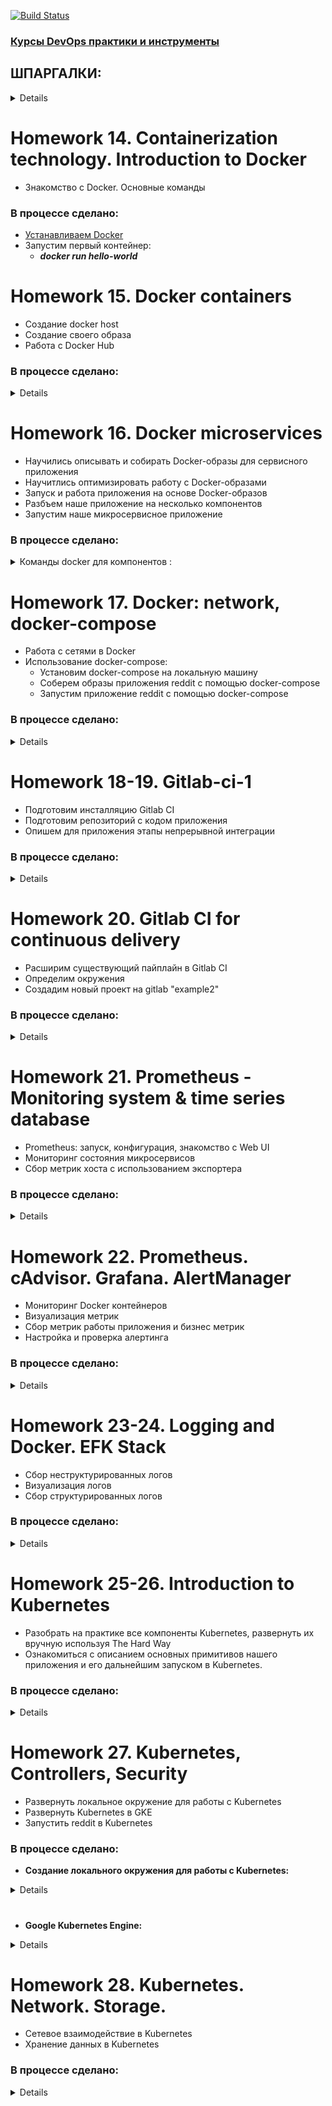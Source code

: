 [![Build Status](https://travis-ci.org/stv2509/microservices.svg?branch=master)](https://travis-ci.org/stv2509/microservices)


### [Курсы DevOps практики и инструменты](https://otus.ru/lessons/devops-praktiki-i-instrumenty/)


## ШПАРГАЛКИ:
<details><p>

## [Шпаргалка-1 с командами Docker](https://habr.com/ru/company/flant/blog/336654/)

## [Шпаргалка-2 с командами Docker](https://github.com/eon01/DockerCheatSheet)

## [Большой Docker FAQ: отвечаем на самые важные вопросы](https://xakep.ru/2015/06/04/docker-faq/)

## [Драйверы которые поддерживает docker-machine](https://docs.docker.com/machine/drivers/)

# [Grok-patterns](https://github.com/logstash-plugins/logstash-patterns-core/blob/master/patterns/grok-patterns)

#
# GOOGLE_APPLICATION_CREDENTIALS

<details><p>

```bash
API APIs & services -> Credentials. Create Credentials -> Service account key

New service account
Service account name любое
Role: owner
Key type: JSON
Create
export GOOGLE_APPLICATION_CREDENTIALS="[PATH]"
```
</p></details>

</p></details>

#
# Homework 14. Containerization technology. Introduction to Docker

 - Знакомство с Docker. Основные команды

### В процессе сделано:

 - [Устанавливаем Docker](https://docs.docker.com/install/linux/docker-ce/ubuntu/)
 - Запустим первый контейнер:
   - ***docker run hello-world***


# Homework 15. Docker containers

- Создание docker host
- Создание своего образа
- Работа с Docker Hub
 
### В процессе сделано:
<details>

- [Установим Docker machine](https://docs.docker.com/machine/install-machine/). docker-machine - встроенный в докер инструмент для создания хостов и установки на них docker engine. Имеет поддержку облаков и систем виртуализации (Virtualbox, GCP и др.)
- Создадим образ на GCP:
```bash
$ export GOOGLE_APPLICATION_CREDENTIALS=$HOME/gce-credentials.json
$ export GOOGLE_PROJECT=_ваш-проект_ (docker-234216)
$ docker-machine create --driver google \
--google-zone europe-west1-b \
--google-machine-type g1-small \
--google-machine-image $(gcloud compute images list --filter ubuntu-1604-lts --uri) \
docker-host
```
- <details><p>
  <summary>Создадим приложение монолит docker-monolith/ :</summary>
  
  - **docker-monolith/Dockerfile** - текстовое описание нашего образа

  - **docker-monolith/mongod.conf** - преподготовленный конфиг для mongodb

  - **docker-monolith/db_config** - содержит переменную со ссылкой на mongodb

  - **docker-monolith/start.sh** - скрипт запуска приложения

  - **docker-monolith/default-allow-9292.sh** - скрипт для проверки firewall

  </p></details>

- Выполним команду, чтобы собрать свой образ:
  - ***$ docker build -t reddit:latest .*** (Точка в конце обязательна, она указывает на путь до Docker-контекста, флаг -t задает тег для собранного образа)
- Запустить наш контейнер и проверим результат:
  - ***$ docker run --name reddit -d --network=host reddit:latest***
  - ***$ docker-machine ls***
- Разрешим входящий TCP-трафик на порт 9292, выполним:
  - ***docker-monolith/default-allow-9292.sh***
- **Docker Hub** - это облачный registry сервис от компании Docker. В него можно выгружать и загружать из него докер образы.
- Аутентифицируемся на docker hub и загрузим наш образ для использования в будущем:
  - ***$ docker login***
  - ***$ docker tag reddit:latest <your-login>/otus-reddit:1.0***
  - ***$ docker push <your-login>/otus-reddit:1.0***
</p></details>

#  
# Homework 16. Docker microservices

- Научились описывать и собирать Docker-образы для сервисного приложения
- Научитлись оптимизировать работу с Docker-образами
- Запуск и работа приложения на основе Docker-образов
- Разбъем наше приложение на несколько компонентов
- Запустим наше микросервисное приложение

### В процессе сделано:

<details><p>
<summary>Команды docker для компонентов :</summary>

#
- Соберем образы с нашими сервисами:
```
docker pull mongo:latest 
docker build -t stv2509/post:2.0 ./post-py 
docker build -t stv2509/comment:2.0 ./comment 
docker build -t stv2509/ui:2.0 ./ui
```
- Создадим специальную bridge-сеть **"reddit** для контейнеров, так как сетевые алиасы не работают в сети по умолчанию:
```
docker network create reddit
docker run -d --network=reddit --network-alias=post_db --network-alias=comment_db mongo:latest
docker run -d --network=reddit --network-alias=post stv2509/post:2.0
docker run -d --network=reddit --network-alias=comment stv2509/comment:2.0
docker run -d --network=reddit -p 9292:9292 stv2509/ui:2.0
```
- Запустим наши контейнеры:
```
docker volume create reddit_db

docker run -d --network=reddit -v reddit_db:/data/db --network-alias=post_db --network-alias=comment_db mongo:latest
docker run -d --network=reddit --network-alias=post stv2509/post:2.0
docker run -d --network=reddit --network-alias=comment stv2509/comment:2.0
docker run -d --network=reddit -p 9292:9292 stv2509/ui:2.0
```
</p></details>

#  
# Homework 17. Docker: network, docker-compose

- Работа с сетями в Docker
- Использование docker-compose:
  - Установим docker-compose на локальную машину
  - Соберем образы приложения reddit с помощью docker-compose
  - Запустим приложение reddit с помощью docker-compose

### В процессе сделано:

<details><p>

- None network driver:
  - ***docker run -ti --rm --network none joffotron/docker-net-tools -c ifconfig***
- Host network driver:
  - ***docker run -ti --rm --network host joffotron/docker-net-tools -c ifconfig***
  - ***docker-machine ssh docker-host ifconfig***
- Остановите все запущенные контейнеры:
  - ***docker kill $(docker ps -q)***
- Docker networks:
  - ***sudo ln -s /var/run/docker/netns /var/run/netns***
  - ***sudo ip netns***
- Bridge network driver:
  - Создадим bridge-сеть в docker:
    - ***docker network create reddit --driver bridge***
  - Запустим наш проект reddit с использованием bridge-сети и присвоим контейнерам имена
    - ***--name <name> (можно задать только 1 имя)***
    - ***--network-alias <alias-name> (можно задать множество алиасов)***
  ```bash
  > docker run -d --network=reddit --network-alias=post_db --networkalias=comment_db mongo:latest
  > docker run -d --network=reddit --network-alias=post <your-login>/post:1.0
  > docker run -d --network=reddit --network-alias=comment <your-login>/comment:1.0
  > docker run -d --network=reddit -p 9292:9292 <your-login>/ui:1.0
  ```
  - Запустим наш проект в 2-х bridge сетях:
    - Создадим docker-сети
	```bash
	> docker network create back_net --subnet=10.0.2.0/24
	> docker network create front_net --subnet=10.0.1.0/24
	```
	- Запустим контейнеры:
	```bash
	> docker run -d --network=front_net -p 9292:9292 --name ui <your-login>/ui:1.0
    > docker run -d --network=back_net --name comment <your-login>/comment:1.0
    > docker run -d --network=back_net --name post <your-login>/post:1.0
    > docker run -d --network=back_net --name mongo_db --network-alias=post_db --network-alias=comment_db mongo:latest
	```
	- Docker при инициализации контейнера может подключить к нему только 1 сеть. Поэтому нужно поместить контейнеры post и comment в обе сети.
	```bash
	> docker network connect <network> <container>
	> docker network connect front_net post
	> docker network connect front_net comment
	```
- Docker-compose
  - [Установка dockercompose](https://docs.docker.com/compose/install/#install-compose)
  - запустим приложение из директории **src/:**
    - ***docker-compose up -d -p new_project_name***
	- ***docker-compose ps***
  - Параметризованные параметры хранятся в отдельном файл c расширением **src/.env**
</p></details>
  
#  
# Homework 18-19. Gitlab-ci-1

- Подготовим инсталляцию Gitlab CI
- Подготовим репозиторий с кодом приложения
- Опишем для приложения этапы непрерывной интеграции

### В процессе сделано:

<details><p>

- Создадим instance при помощи terraform
  ```bash
  cd gitlab-ci/terraform/stage
  terraform apply
  TERRAFORM_STAGE="/vagrant_data/microservices/gitlab-ci/terraform/stage"
  export TERRAFORM_STAGE
  ```
- При помощи ansible установим docker и gitlab-ci
  - для установки docker используем готовую роль **"geerlingguy.docker"**
  - ansible запустит скрипт docker-compose.sh, кторый сгенерит файл docker-compose.yml, подставив ip-address из terraform
  - установим gitlab-ci, при помощи shell-модуля, т.к. ansible не работает с версией "docker-compose > 0.19"
  ```bash
  cd gitlab-ci/ansible
  ansible-playbook playbooks/gitlab-docker.yml
  ```
- Создадим группу "homework" и проект "example" в gitlab-ci, добавим в него новую ветку "gitlab-ci-1"
```bash
> git checkout -b gitlab-ci-1
> git remote add gitlab http://\<your-vm-ip\>/homework/example.git
> git push gitlab gitlab-ci-1
```
- Добавим в репозиторий файл ".gitlab-ci.yml"
- Запустим Runner и зарегистрируем его в интерактивном режиме
  - *http://\<your-vm-ip\>/ -> Settings -> CI/CD -> Runners settings*
  - *$ /srv/gitlab/start-runner.sh*

</p></details>
  
#  
# Homework 20. Gitlab CI for continuous delivery

- Расширим существующий пайплайн в Gitlab CI
- Определим окружения
- Создадим новый проект на gitlab "example2"

### В процессе сделано:

<details><p>

- В связи с нехваткой времени задачи с \*\* были временно пропущены

</p></details>

#  
# Homework 21. Prometheus - Monitoring system & time series database

- Prometheus: запуск, конфигурация, знакомство с Web UI
- Мониторинг состояния микросервисов
- Сбор метрик хоста с использованием экспортера


### В процессе сделано:
<details><p>

- Создадим правило фаервола для Prometheus и Puma:
  ```bash
  $ gcloud compute firewall-rules create prometheus-default --allow tcp:9090
  $ gcloud compute firewall-rules create puma-default --allow tcp:9292
  ```
- [Создадим Docker хост в GCE и запустим Prometheus](https://gist.githubusercontent.com/stv2509/b0894c38002903781bd3e6147f064bda/raw/cd10974d96f2d0c81a3cc7b171f52d78f411dec3/docker-machine-prometeus)
- Проверим работу Prometheus:
  - ***http://\<your-vm-ip\>:9090***
- Определим простой конфигурационный файл для сбора метрик с наших микросервисов:
  - **monitoring/prometheus/prometheus.yml**
- Создадим свой Docker образ prometheus:
  ```bash
  $ cd monitoring/prometheus/
  $ export USER_NAME=username
  $ docker build -t $USER_NAME/prometheus .
  ```
- Создадим образы микросервисов:
  ```bash
  $ cd src/*
  /src/ui $ bash docker_build.sh
  /src/post-py $ bash docker_build.sh
  /src/comment $ bash docker_build.sh
  ```
- Запустим наш Prometheus совместно с микросервисами:
  - **cd docker/**
  - **docker-compose up -d**
- Посмотрим список endpoint-ов, с которых собирает информацию Prometheus:
  - ***http://\<your-vm-ip\>:9090/targets***
- Состояние сервиса UI
  - В веб интерфейсе Prometheus выполните поиск по названию метрики *ui_health*
  - Остановим post сервис
    - **$ docker-compose stop post**
  - Посмотрим, не случилось ли чего плохого с сервисами, от которых зависит UI сервис. Наберем в строке выражений *ui_health_* и Prometheus нам предложит дополнить названия метрик.
    - *ui_health_comment_availability* - с сервисом все впорядке
    - *ui_health_post_availability* - с post сервисом все плох
  - Проблему мы обнаружили. Поднимем post сервис:
    - **docker-compose start post**
- **Exporters** - Программа, которая делает метрики доступными для сбора Prometheus
- Воспользуемся **Node Exporters** для сбора информации о работе Docker хоста
- Чтобы сказать Prometheus следить за еще одним сервисом, нам нужно добавить информацию о нем в конфиг **monitoring/prometheus/prometheus.yml:**
  ```bash
  scrape_configs:
  ...
  - job_name: 'node'
    static_configs:
      - targets:
        - 'node-exporter:9100'
  ```
- Соберем новый Docker для Prometheus:
  - **monitoring/prometheus $ docker build -t $USER_NAME/prometheus .**
- Пересоздадим наши сервисы
  ```bash
  $ docker-compose down
  $ docker-compose up -d
  ```
- Отправим собранные вами образы на DockerHub:
  ```bash
  $ docker login
  Login Succeeded
  $ docker push $USER_NAME/ui
  $ docker push $USER_NAME/comment
  $ docker push $USER_NAME/post
  $ docker push $USER_NAME/prometheus
  ```
</p></details>

#  
# Homework 22. Prometheus. cAdvisor. Grafana. AlertManager

- Мониторинг Docker контейнеров
- Визуализация метрик
- Сбор метрик работы приложения и бизнес метрик
- Настройка и проверка алертинга


### В процессе сделано:
<details><p>

- Добавлен cAdvisor
  - Добавим информацию о сервисе cAdvisor в конфигурацию Prometheus, чтобы он начал собирать метрики.
  - Не забываем открывать порты для новых сервисов
  - Пересоберем образ Prometheus с обновленной конфигурацией.
  - Запустим сервисы:
    ```bash
    $ docker-compose up -d
    $ docker-compose -f docker-compose-monitoring.yml up -d
    ```
  - Проверим работу cAdvisor:
    - ***http://\<your-vm-ip\>:8080***
  - Визуализация метрик. Grafana
  - Добавим сервис Grafana в docker-compose-monitoring.yml
    - **docker-compose -f docker-compose-monitoring.yml up -d grafana**
    - ***http://\<your-vm-ip\>:3000***
	- добавим источник данных **"Add data source":**
	```
	Name:    Prometheus Server
	Default: yes
	Type:    Prometheus
	URL:     http://prometeus:9090
	Access:  proxy
	```
  - Перейдем на сайт [Grafana](https://grafana.com/dashboards) и выберем в качестве источника данных нашу систему мониторинга Prometheus dashboard *"Docker and system monitoring"* (cAdvisor/Prometheus)
  - Нажмем загрузить *"json"* и сохраним его под именем **monitoring/grafana/dashboards/DockerMonitoring.json**
  - Откроем вновь веб интерфейс Grafana и выберем импортировать шаблон. Должен появиться набор графиков с информацией о состоянии хостовой системы и работе контейнеров.
- Сбор метрик приложения
  - Добавим информацию о *"post"* сервисе в конфигурацию Prometheus (prometheus.yml)
    ```bash
	scrape_configs:
    ...
     - job_name: 'post'
       static_configs:
         - targets:
           'post:5000'
    ```
  - Пересоздадим нашу Docker инфраструктуру мониторинга:
  ```bash
  $ docker-compose -f docker-compose-monitoring.yml down
  $ docker-compose -f docker-compose-monitoring.yml up -d
  ```
- Сохраним изменения дашборда и эспортируем его в JSON файл, который загрузим на нашу локальную машину
- "*Share dashboard*" -> "*Export*" -> "*Save to file*" -> **monitoring/grafana/dashboards/UI_Service_Monitoring.json**
- **Alertmanager** - дополнительный компонент для системы мониторинга **Prometheus**
  -  Соберем образ alertmanager:
    - ***monitoring/alertmanager $ docker build -t $USER_NAME/alertmanager .***
  - Добавим новый сервис в компоуз файл мониторинга
  ```bash
  services:
  ...
  alertmanager:
    image: ${USER_NAME}/alertmanager
    command:
      - '--config.file=/etc/alertmanager/config.yml'
    ports:
      - 9093:9093
  ```
  - Создадим файл ***monitoring/prometheus/alerts.yml*** определим условия при которых должен срабатывать алерт и посылаться *Alertmanager-у*
  - Добавим операцию копирования данного файла в ***monitoring/prometheus/Dockerfile:***
    - **ADD alerts.yml /etc/prometheus/**
  - Добавим информацию о правилах, в конфиг ***microservices/monitoring/prometheus/prometheus.yml***
    ```bash
	global:
       scrape_interval: '5s'
    ...
    rule_files:
      - 'alerts.yml'
    alerting:
      alertmanagers:
        - scheme: http
    static_configs:
      - targets:
        - 'alertmanager:9093'
    ```
  - Пересоберем образ Prometheus (cd monitoring/prometheus):
    - **$ docker build -t $USER_NAME/prometheus .**
  - Пересоздадим нашу Docker инфраструктуру мониторинга:
  ```bash
  $ docker-compose -f docker-compose-monitoring.yml down
  $ docker-compose -f docker-compose-monitoring.yml up -d
  ```
  - Алерты можно посмотреть в веб интерфейсе Prometheus ***Alerts***
  - Остановим один из сервисов и подождем одну минуту
    - ***$ docker-compose stop post***
  - В **slack** канал должно придти сообщение
	```bash
	AlertManager APP [1:35 PM]
       [FIRING:1] InstanceDown (post:5000 post page)
	```
- Отправим собранные нами образы на DockerHub:
  ```bash
  $ docker login
  Login Succeeded
  $ docker push $USER_NAME/ui
  $ docker push $USER_NAME/comment
  $ docker push $USER_NAME/post
  $ docker push $USER_NAME/prometheus
  ```
</p></details>

#  
# Homework 23-24. Logging and Docker. EFK Stack

- Сбор неструктурированных логов
- Визуализация логов
- Сбор структурированных логов

### В процессе сделано:
<details><p>

- [Создадим Docker хост в GCE и настроим локальное окружение на работу с ним](https://gist.github.com/stv2509/4fe8a00f834e3baf1572b8724a2a9110)
- Создадим образы микросервисов:
  ```bash
  $ cd src/*
  /src/ui      $ bash docker_build.sh
  /src/post-py $ bash docker_build.sh
  /src/comment $ bash docker_build.sh
  ```
- Создадим отдельный compose-файл для нашей системы логирования **docker/docker-compose-logging.yml**
- Создадим файл конфигурации для *Fluentd* **logging/fluentd/fluent.conf**
- Создадим образ *Fluentd* с нужной нам конфигурацией **logging/fluentd/Dockerfile**
  - **docker build -t $USER_NAME/fluentd .**
- Запустите сервисы приложения из директории **docker/:**
  - **$ docker-compose up -d**
- Просмотрим логи post-сервиса:
  - **docker/ $ docker-compose logs -f post**
  - создадим несколько постов, понаблюдаем за терминалом
- Отправка логов во *Fluentd*
  - Определим драйвер логирования для сервиса *post* в **docker/docker-compose.yaml:**
  ```bash
  …
  post:
   …
    logging:
      driver: "fluentd"
      options:
        fluentd-address: localhost:24224
        tag: service.post
  ```
- Запустим систему логирования и перезапустим сервисы:
  ```bash
  $ docker-compose -f docker-compose-logging.yml up -d
  $ docker-compose down
  $ docker-compose up -d
  ```
- Добавим фильтр для парсинга json логов **logging/fluentd/fluent.conf:**
  ```bash
  <source>
    @type forward
    port 24224
    bind 0.0.0.0
  </source>
  
  <filter service.post>
    @type parser
    format json
    key_name log
  </filter>
  
  <match *.**>
    @type copy
    ...
  ```
- Персоберем образ и перезапустим сервисы:
  ```bash
  logging/fluentd $ docker build -t $USER_NAME/fluentd .
  docker/ $ docker-compose -f docker-compose-logging.yml up -d fluentd
  ```
- Создадим пару новых постов и поиск по ним в **Kibana**:
  - search ***event: post_create***
- Неструктурированные логи:
  - Определим для ui сервиса драйвер для логирования *fluentd* в **docker/docker-compose.yml**
  ```bash
  ui:
  ...
    logging:
      driver: "fluentd"
      options:
        fluentd-address: localhost:24224
        tag: service.ui
  ```
  - Перезапустим ui сервис:
  ```bash
  $ docker-compose stop ui
  $ docker-compose rm ui
  $ docker-compose up -d
  ```
  - Добавим фильтр для парсинга логов ui используем **grok**-шаблоны **logging/fluentd/fluent.conf:**
  ```bash
  <filter service.ui>
    @type parser
    format grok
    grok_pattern service=%{WORD:service} \| event=%{WORD:event} \| request_id=%{GREEDYDATA:request_id} \|
    message='%{GREEDYDATA:message}'
    key_name message
    reserve_data true
  </filter>
  ```
  - Перезапустим сервисы:
  ```bash
  logging/fluentd $ docker build -t $USER_NAME/fluentd .
  $ docker-compose -f docker-compose-logging.yml down
  $ docker-compose -f docker-compose-logging.yml up -d
  ```
  - Проверим результат.
</p></details>

#  
# Homework 25-26. Introduction to Kubernetes

- Разобрать на практике все компоненты Kubernetes, развернуть их вручную используя The Hard Way
- Ознакомиться с описанием основных примитивов нашего приложения и его дальнейшим запуском в Kubernetes.

### В процессе сделано:
<details><p>

- Создадим первый Deployment manifest **kubernetes/reddit/post-deployment.yml:**
  ```bash
  ---
  apiVersion: apps/v1beta2
  kind: Deployment
  metadata:
    name: post-deployment
  spec:
    replicas: 1
    selector:
      matchLabels:
        app: post
    template:
      metadata:
        name: post
        labels:
          app: post
      spec:
        containers:
        - image: USER_NAME/post
          name: post
  ```
- Пройдите [Kubernetes The Hard Way](https://github.com/kelseyhightower/kubernetes-the-hard-way)
- Проверить, что **kubectl apply -f** проходит по созданным до этого deployment-ам (ui, post, mongo, comment) и поды запускаются:
  ```bash
  $ kubectl get pods -o wide
  NAME                                  READY   STATUS    RESTARTS   AGE   IP           NODE       NOMINATED NODE
  busybox-bd8fb7cbd-mpf5k               1/1     Running   0          59m   10.200.1.2   worker-1   <none>
  comment-deployment-6df88f7fb8-7j5vt   1/1     Running   0          14m   10.200.2.3   worker-2   <none>
  mongo-deployment-57b8d4d88c-ggx7n     1/1     Running   0          13m   10.200.2.4   worker-2   <none>
  nginx-dbddb74b8-2vhxc                 1/1     Running   0          46m   10.200.1.3   worker-1   <none>
  post-deployment-55bdc66fcd-rhjjw      1/1     Running   0          21m   10.200.0.3   worker-0   <none>
  ui-deployment-795cdbb698-bn2s8        1/1     Running   0          14m   10.200.0.4   worker-0   <none>
  ```
</p></details>

#  
# Homework 27. Kubernetes, Controllers, Security

- Развернуть локальное окружение для работы с Kubernetes
- Развернуть Kubernetes в GKE
- Запустить reddit в Kubernetes

### В процессе сделано:

- **Создание локального окружения для работы с Kubernetes:**
<details><p>

- Подготовим локальное окружение:
  - Установим **[kubectl](https://kubernetes.io/docs/tasks/tools/install-kubectl/)**
  - Директории **~/.kube** - содержит служебную инфу для kubectl (конфиги, кеши, схемы API)
  - Установим **[VirtualBox](https://www.virtualbox.org/wiki/Downloads)**
  - Установим **[minikube](https://kubernetes.io/docs/tasks/tools/install-minikube/)**
- Запустим наш Minukube-кластер:
  - **$ minikube start --cpus 2 --memory 1024 --disk-size 10g**
- Проверим, что кластер развернут:
  ```bash
  $ kubectl get nodes
    NAME       STATUS    ROLES     AGE       VERSION
    minikube   Ready     master    4m        v1.14.0
  ```
- Порядок конфигурирования **kubectl**:
  - Создать cluster:
    -  $ kubectl config set-cluster … **cluster_name**
  - Создать данные пользователя (credentials)
    - $ kubectl config set-credentials … **user_name**
  - Создать контекст
    - $ kubectl config set-context **context_name** --cluster=**cluster_name** --user=**user_name**
  - Использовать контекст
    - $ kubectl config use-context **context_name**
  - Посмотреть текущий контекст
  ```bash
  $ kubectl config current-context
    minikube
  ```
  - Посмотреть список всех контекстов
  ```bash
  $ kubectl config get-contexts
  CURRENT       NAME                 CLUSTER                 AUTHINFO    NAMESPACE
          kubernetes-the-hard-way   kubernetes-the-hard-way   admin
    *     minikube                  minikube                  minikube
  ```
- Запустим приложение:
  ```bash  
  $ kubectl apply -f kubernetes/reddit/ui-deployment.yml
  deployment.apps/ui created
  ```
- Пробросим сетевые порты POD-ов на локальную машину
  ```bash
  $ kubectl get pods --selector component=ui
  $ kubectl port-forward <pod-name> 8080:9292  # (local-port:pod-port)
  ```
- Зайдем в браузере на **http://localhost:8080**, UI работает.
- Подключим остальные компоненты
  ```bash
  $ kubectl apply -f comment-deployment.yml
  $ kubectl apply -f post-deployment.yml
  ```
- Для связи компонент между собой и с внешним миром используется объект **Service**
  - **$ kubectl apply -f kubernetes/reddit/comment-service.yml**
  - Посмотрите по label-ам соответствующие POD-ы:
  ```bash
  $ kubectl describe service comment | grep Endpoints
  Endpoints:         172.17.0.11:9292,172.17.0.12:9292,172.17.0.13:9292
  
  $ kubectl exec -ti <pod-name> nslookup comment
  nslookup: can't resolve '(null)': Name does not resolve

  Name:      comment
  Address 1: 10.104.40.232 comment.default.svc.cluster.local
  ```
  - Сделаем Service для БД comment: **kubernetes/reddit/comment-mongodb-service.yml**
  - Сделаем Service для БД post: **kubernetes/reddit/post-mongodb-service.yml**
- Обеспечим доступ к ui-сервису снаружи **kubernetes/reddit/ui-service.yml**
  - Тип сервиса **NodePort** - на каждой ноде кластера открывает порт из диапазона **30000-32767** и переправляет трафик с этого порта на тот, который указан в **targetPort Pod** (похоже на стандартный expose в docker)
  ```bash
  ...
  spec:
   type: NodePort
   ports:
   - nodePort: 32092
     port: 9292
     protocol: TCP
     targetPort: 9292
  ...
  ```
- Minikube может перенаправлять на web-странцы с сервисами которые были помечены типом **NodePort**
  ```bash
  C:\Users\1>minikube service list
  |-------------|------------|-----------------------------|
  |  NAMESPACE  |    NAME    |             URL             |
  |-------------|------------|-----------------------------|
  | default     | comment    | No node port                |
  | default     | comment-db | No node port                |
  | default     | kubernetes | No node port                |
  | default     | post       | No node port                |
  | default     | post-db    | No node port                |
  | default     | ui         | http://192.168.99.100:32092 |
  | kube-system | kube-dns   | No node port                |
  |-------------|------------|-----------------------------|
  ```
- Получим список расширений:
  ```bash
  $ minikube addons list
  - addon-manager: enabled
  - dashboard: enabled
  - default-storageclass: enabled
  - efk: disabled
  - freshpod: disabled
  - gvisor: disabled
  - heapster: disabled
  - ingress: disabled
  - logviewer: disabled
  - metrics-server: disabled
  - nvidia-driver-installer: disabled
  - nvidia-gpu-device-plugin: disabled
  - registry: disabled
  - registry-creds: disabled
  - storage-provisioner: enabled
  - storage-provisioner-gluster: disabled
  ```
- Включим и зайдем в Dashboard:
  ```bash
  $ minikube service kubernetes-dashboard -n kube-system
  
  $ minikube dashboard --url
  -   Enabling dashboard ...
  -   Verifying dashboard health ...
  -   Launching proxy ...
  -   Verifying proxy health ...
  http://127.0.0.1:3561/api/v1/namespaces/kube-system/services/http:kubernetes-dashboard:/proxy/
  ```
- **Namespace:**
- Cоздадим свой Namespace **kubernetes/reddit/dev-namespace.yml**
  - **$ kubectl apply -f dev-namespace.yml**
- Запустим приложение в **dev** неймспейсе:
  - **$ kubectl apply -n dev -f …**
  - Если возник конфликт портов у ui-service, то убираем из описания значение **NodePort**
- Смотрим результат:
  - **$ minikube service ui -n dev**
- Добавим информацию об окружении внутрь контейнера UI **kubernetes/reddit/ui-deployment.yml**:
  ```bash
  …
  spec:
    containers:
    - image: USER_NAME/ui
      name: ui
      env:
      - name: ENV
        valueFrom:
          fieldRef:
            fieldPath: metadata.namespace
  ```
- Смотрим результат:
  - **$ minikube service ui -n dev**
  - В заголовке появиться **dev:** *"Microservices Reddit in* **dev** *ui-8644b898fd-h8wkm container"*
</p></details>

#

- **Google Kubernetes Engine:**
<details><p>

- Зайдите в свою gcloud console, перейдите в *"kubernetes clusters"*
- Нажмите *"создать Cluster"*
- Жмем *"Создать"* и ждем, пока поднимется кластер
- Подключимся к GKE для запуска нашего приложения:
  - Нажмите *"Connect"* и скопируйте команду вида:
  **$ gcloud container clusters get-credentials cluster-1 --zone europe-west1-b --project docker-182508**
  - Введите в консоли скопированную команду. В результате в файл **~/.kube/config** будут добавлены **user**, **cluster** и **context** для подключения к кластеру в **GKE.**
  - Проверьте, что текущий контекст будет выставлен для подключения к этому кластеру
    - **$ kubectl config current-context**
- Запустим наше приложение в GKE:
  - Создадим dev namespace
    - **$ kubectl apply -f ./kubernetes/reddit/dev-namespace.yml**
  - Задеплоим все компоненты приложения в namespace dev
    - **$ kubectl apply -f ./kubernetes/reddit/ -n dev**
- Создайте правила firewall и откройте порты **tcp:30000-32767** kubernetes для публикации сервисов
- Посмотрим внешний IP-адрес любой ноды из кластера
  ```bash
   $ kubectl get nodes -o wide
  NAME                                                STATUS   ROLES    AGE   VERSION           EXTERNAL-IP      
  gke-standard-cluster-1-default-pool-3fc50298-2t9b   Ready    <none>   15m   v1.10.12-gke.14   35.195.212.157 
  gke-standard-cluster-1-default-pool-3fc50298-mdls   Ready    <none>   17m   v1.10.12-gke.14   35.195.109.252
  ```
- Найдите порт публикации сервиса ui
  ```bash
  $ kubectl describe service ui -n dev | grep NodePort
    Type: NodePort
    NodePort: <unset> 31474/TCP
  ```
- Идем по адресу **http://\<node-ip\>:\<NodePort\>** наш сервис работает.
- Запустим [Dashboard](https://kubernetes.io/docs/tasks/access-application-cluster/web-ui-dashboard/) для кластера GKE
 - Kubernetes Engine -> Clusters -> EDIT -> Add-ons -> Kubernetes dashboard -> Enabled
 - **$ kubectl proxy**
 - Заходим по адресу *http://localhost:8001/ui* (Жмем "SKIP") или *http://localhost:8001/api/v1/namespaces/kube-system/services/https:kubernetes-dashboard:/proxy/#!/login*
 - У dashboard не хватает прав, чтобы посмотреть на кластер, его не пускает **RBAC**
 - Назначим нашему *Service Account* роль с достаточными правами на просмотр информации о кластере
   - **$ kubectl create clusterrolebinding kubernetes-dashboard --clusterrole=cluster-admin --serviceaccount=kube-system:kubernetes-dashboard**
 - Снова зайдем по адресу *http://localhost:8001/ui* - dashboard работает
</p></details>

#  
# Homework 28. Kubernetes. Network. Storage.

- Сетевое взаимодействие в Kubernetes
- Хранение данных в Kubernetes

### В процессе сделано:
<details><p>

- **[LoadBalancer](https://kubernetes.io/docs/concepts/services-networking/service/#loadbalancer)**
  - Настроим соответствующим образом Service UI **ui-service.yml**
  ```bash
  ....
  spec:
    type: LoadBalancer # Тип LoadBalancer
    ports:
    - port: 80         # Порт, который будет открыт на балансировщике
      nodePort: 32092  # на ноде будет открыт порт, но нам он не нужен и его можно даже убрать
      protocol: TCP
      targetPort: 9292 # Порт POD-а
  ...
  ```
  - **$ kubectl apply -f ./kubernetes/reddit/ui-service.yml -n dev**
  - Проверим, что получилось:
  ```bash
  $ kubectl get service -n dev --selector component=ui
  NAME   TYPE           CLUSTER-IP    EXTERNAL-IP   PORT(S)        AGE
  ui     LoadBalancer   10.7.242.18   <pending>     80:31372/TCP   1h
  ```
  - Немного подождем и проверим еще раз, появился **"EXTERNAL-IP"**
  ```bash
  $ kubectl get service -n dev --selector component=ui
  NAME   TYPE           CLUSTER-IP    EXTERNAL-IP     PORT(S)        AGE
  ui     LoadBalancer   10.7.242.18   104.199.87.67   80:31372/TCP   1h
  ```
  - Наш IP-адрес для доступа **104.199.87.67:80**
  - Откроем консоль GCP и посмотрим созданное правило балансировки:
    - **GCP -> Network services -> Load balancer details**
- **[Ingress](https://kubernetes.io/docs/concepts/services-networking/ingress/)**
  - Сами по себе Ingress’ы это просто правила. Для их применения нужен **Ingress Controller**
  - Ingress Controller (В отличие от остальных контроллеров k8s - он не стартует вместе с кластером.) - это скорее плагин (а значит и отдельный POD), который состоит из 2-х функциональных частей:
    - Приложение, которое отслеживает через k8s API новые объекты Ingress и обновляет конфигурацию балансировщика
    - Балансировщик (Nginx, haproxy, traefik,…), который и занимается управлением сетевым трафиком
	- Создадим Ingress **kubernetes/reddit/ui-ingress.yml** для сервиса UI
	- В **GCP -> Network services -> Load balancer details** должно появиться наше правило.
	- Посмотрим в сам кластер:
	```bash
	$ kubectl get ingress -n dev
    NAME   HOSTS   ADDRESS       PORTS   AGE
    ui     *       34.96.85.47   80      10m
	```
	- У нас 2 балансировщика для 1 сервиса, уберем один балансировщик из **kubernetes/reddit/ui-service.yml:**
	```bash
	...
	spec:
      type: NodePort
      ports:
      - port: 9292
        protocol: TCP
        targetPort: 9292
	...
	```
	- **$ kubectl apply -f kubernetes/reddit/ui-service.yml -n dev**
	- Заставим работать Ingress Controller как классический веб - **kubernetes/reddit/ui-ingress.yml:**
	```bash
	---
    apiVersion: extensions/v1beta1
    kind: Ingress
    metadata:
      name: ui
    spec:
      rules:
      - http:
        paths:
        - path: /*
        backend:
          serviceName: ui
          servicePort: 9292
	```
	- **$ kubectl apply -f kubernetes/reddit/ui-ingress.yml**. Может долго запускаться. Ждите.
- **[Secret](https://kubernetes.io/docs/concepts/configuration/secret/)**
  - Защитим наш сервис с помощью TLS.
  ```bash
  $ kubectl get ingress -n dev
    NAME   HOSTS   ADDRESS       PORTS   AGE
    ui     *       34.96.85.47   80      3h
    
  $ openssl req -x509 -nodes -days 365 -newkey rsa:2048 -keyout tls.key -out tls.crt -subj "/CN=34.96.85.47"
    
  $ kubectl create secret tls ui-ingress --key tls.key --cert tls.crt -n dev
  
  #Проверить можно командой
  $ kubectl describe secret ui-ingress -n dev
  ```
  - Настроим Ingress на прием только HTTPS траффика **kubernetes/reddit/ui-ingress.yml:**
  ```bash
  ...
  apiVersion: extensions/v1beta1
  kind: Ingress
  metadata:
    name: ui
    annotations:
      kubernetes.io/ingress.allow-http: "false"  # Отключаем проброс HTTP
  spec:
    tls:
      - secretName: ui-ingress  # Подключаем наш сертификат
    backend:
      serviceName: ui
      servicePort: 9292
  ```
  - Применим конфигурацию
    - **$ kubectl apply -f ui-ingress.yml -n dev**
  - Откроем консоль GCP и посмотрим, что осталось одно созданное правило HTTPS(443) балансировки:
    - **GCP -> Network services -> Load balancer details** или
	- **$ kubectl.exe get ingress -n dev**
  - Если осталось еще правило HTTP(80), тогда нужно его вручную удалить и пересоздать:
  ```bash
  $ kubectl delete ingress ui -n dev
  $ kubectl apply -f ui-ingress.yml -n dev
  ```
  - Заходим на страницу нашего приложения по https, подтверждаем исключение безопасности (у нас сертификат самоподписанный) и видим что все работает. Правила Ingress могут долго применяться, если не получилось зайти с первой попытки - подождите и попробуйте еще раз
  - **kubectl describe ingress -n dev**
  - Запишем пункты выше в манифест **kubernetes/reddit/ui-ingress-secret.yml**
- **[Network Policy](https://kubernetes.io/docs/concepts/services-networking/network-policies/)**  - инструмент для декларативного описания потоков трафика. Ограничим трафик, поступающий на mongodb отовсюду, кроме сервисов post и comment.
  - Включим Network Policy в GCP
  ```bash
  # Найдем имя кластера
  $ gcloud beta container clusters list
    NAME                LOCATION        MASTER_VERSION  MASTER_IP     MACHINE_TYPE   NODE_VERSION  NUM_NODES  STATUS
    standard-cluster-1  europe-west1-b  1.11.8-gke.6    35.233.64.87  n1-standard-1  1.11.8-gke.6  2          RUNNING

  # Включим network-policy для GKE.
  $ gcloud beta container clusters update standard-cluster-1 --zone=europe-west1-b --update-addons=NetworkPolicy=ENABLED
  Updating standard-cluster-1...
  ...........................done.
  
  $ gcloud beta container clusters update standard-cluster-1 --zone=europe-west1-b  --enable-network-policy
  Do you want to continue (Y/n)?
  Updating standard-cluster-1...
  .done.
  ```
  - Создадим манифест для mongo **kubernetes/reddit/mongo-network-policy.yml** и применим
    - **$ kubectl apply -f mongo-network-policy.yml -n dev**
  - Посмотрим на созданные правила
    - **$ kubectl describe NetworkPolicy -n dev**
- **[Хранилище для базы](https://kubernetes.io/docs/concepts/storage/volumes/)
  - Подключим volume в **kubernetes/reddit/mongo-deployment.yml**
  Тип Volume **emptyDir.** При создании пода с таким типом просто создается пустой docker volume.
  При остановке POD’a содержимое **emtpyDir** удалится навсегда.
  ```bash
  ---
  apiVersion: apps/v1beta1
  kind: Deployment
  metadata:
    name: mongo
  …
      spec:
        containers:
          - image: mongo:lates
            name: mongo
            volumeMounts:
            - name: mongo-persistent-storage
              mountPath: /data/db
      volumes:
        - name: mongo-persistent-storage
          emptyDir: {}
  ```
  - Создадим диск в Google Cloud
    - **gcloud compute disks create --size=25GB --zone=europe-west1-b reddit-mongo-disk**
  - Добавим новый Volume в **kubernetes/reddit/mongo-deployment.yml**
  ```bash
  ---
  apiVersion: apps/v1beta1
  kind: Deployment
  metadata:
    name: mongo
  …
      spec:
        containers:
          - image: mongo:lates
            name: mongo
            volumeMounts:
            - name: mongo-persistent-storage
              mountPath: /data/db
      volumes:
        - name: mongo-gce-pd-storage
          gcePersistentDisk:
            pdName: reddit-mongo-disk
            fsType: ext4  
  ```
  - **$ kubectl apply -f mongo-deployment.yml -n dev**
  - Создадим post и удалим *deployment*
    - **$ kubectl delete deploy mongo -n dev**
  - Заново подключим *deployment* и проверим, что post остался на месте.
- **[PersistentVolume ](https://kubernetes.io/docs/concepts/storage/persistent-volumes/)**
  - Создадим описание PersistentVolume **kubernetes/reddit/mongo-volume.yml**
  ```bash
  ---
  apiVersion: v1
  kind: PersistentVolume
  metadata:
    name: reddit-mongo-disk
  spec:
    capacity:
      storage: 25Gi
    accessModes:
      - ReadWriteOnce
    persistentVolumeReclaimPolicy: Retain
    gcePersistentDisk:
      fsType: "ext4" 
      pdName: "reddit-mongo-disk"
  ```
  - Добавим PersistentVolume в кластер
   - **$ kubectl apply -f mongo-volume.yml -n dev**
  - Мы создали ресурс дискового хранилища, распространенный на весь кластер, в виде **PersistentVolume.**
- **[PersistentVolumeClaim](https://kubernetes.io/docs/concepts/storage/persistent-volumes/#persistentvolumeclaims)**
  - Создадим описание PersistentVolumeClaim (PVC) **kubernetes/reddit/mongo-claim.yml**
  ```bash
  ---
  kind: PersistentVolumeClaim
  apiVersion: v1
  metadata:
    name: mongo-pvc
  spec:
    accessModes:
      - ReadWriteOnce
    resources:
      requests:
        storage: 15Gi
  ```
  - **$ kubectl apply -f mongo-claim.yml -n dev**
  - **$ kubectl describe storageclass standard -n dev**
  - Подключим PVC к нашим Pod'ам **kubernetes/reddit/mongo-deployment.yml**
  ```bash
  ---
  apiVersion: apps/v1beta1
  kind: Deployment
  metadata:
  name: mongo
  …
    spec:
    containers:
    - image: mongo:latest
      name: mongo
      volumeMounts:
        - name: mongo-persistent-storage
          mountPath: /data/db
    volumes:
      - name: mongo-persistent-storage  # Имя PersistentVolumeClame'а
        persistentVolumeClaim:
          claimName: mongo-pvc
  ```
  - Обновим описание нашего Deployment’а
    - **$ kubectl apply -f mongo-deployment.yml -n dev**
- Создадим **StorageClass** Fast: **kubernetes/reddit/storage-fast.yml**
  - Добавим StorageClass в кластер
    - **$ kubectl apply -f storage-fast.yml -n dev**
- **PVC + StorageClass**
  - Создадим описание PersistentVolumeClaim **kubernetes/reddit/mongo-claim-dynamic.yml**
    - Добавим StorageClass в кластер
    - **$ kubectl apply -f mongo-claim-dynamic.yml -n dev**
  - Подключим PVC к нашим Pod'ам **kubernetes/reddit/mongo-deployment.yml**
  ```bash
  ---
  apiVersion: apps/v1beta1
  kind: Deployment
  metadata:
  name: mongo
  …
    spec:
    containers:
    - image: mongo:latest
      name: mongo
      volumeMounts:
        - name: mongo-persistent-storage
          mountPath: /data/db
    volumes:
      - name: mongo-persistent-storage  # Имя PersistentVolumeClame'а
        persistentVolumeClaim:
          claimName: mongo-pvc-dynamic  # Обновим PersistentVolumeClaim
  ```
  - Обновим описание нашего Deployment’а
    - **$ kubectl apply -f mongo-deployment.yml -n dev**
- Посмотрим какие в итоге у нас получились **PersistentVolume'ы:**
  ```bash
  $ kubectl get persistentvolume -n dev
  NAME                                       CAPACITY   ACCESS MODES   RECLAIM POLICY   STATUS      CLAIM                   STORAGECLASS   REASON   AGE
  pvc-05270d79-6b42-11e9-b8fc-42010a84014d   15Gi       RWO            Delete           Bound       dev/mongo-pvc           standard                36m
  pvc-976f7c75-6b46-11e9-b8fc-42010a84014d   10Gi       RWO            Delete           Bound       dev/mongo-pvc-dynamic   fast                    3m
  reddit-mongo-disk                          25Gi       RWO            Retain           Available                                                   42m
  ```
  - *STATUS* - Статус PV по отношению к Pod'ам и Claim'ам
  - *CLAIM* - К какому Claim'у привязан данный PV
  - *STORAGECLASS* - StorageClass данного PV
- На созданные Kubernetes'ом диски можно посмотреть в *GCP -> Compute Engine -> Disks*
</p></details>